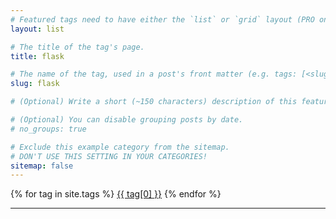 ```yaml
---
# Featured tags need to have either the `list` or `grid` layout (PRO only).
layout: list

# The title of the tag's page.
title: flask

# The name of the tag, used in a post's front matter (e.g. tags: [<slug>]).
slug: flask

# (Optional) Write a short (~150 characters) description of this featured tag.

# (Optional) You can disable grouping posts by date.
# no_groups: true

# Exclude this example category from the sitemap.
# DON'T USE THIS SETTING IN YOUR CATEGORIES!
sitemap: false
---
```

<div class="tags-expo-list">
  {% for tag in site.tags %}
  <a href="/posts/tag-{{ tag[0] | slugify }}" class="post-tag">{{ tag[0] }}</a>
  {% endfor %}
</div>
<hr/>
